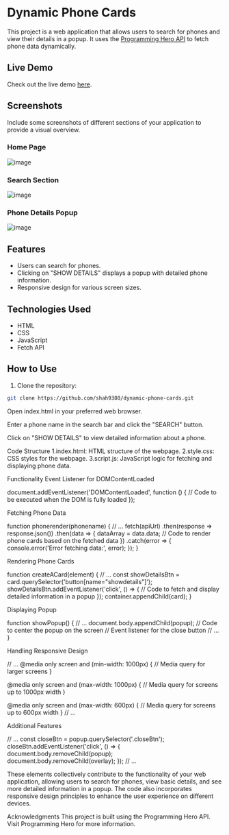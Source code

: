 # Dynamic Phone Cards

This project is a web application that allows users to search for phones and view their details in a popup. It uses the [Programming Hero API](https://openapi.programming-hero.com/) to fetch phone data dynamically.

## Live Demo
Check out the live demo [here](https://shah9380.github.io/dynamic-phone-cards/).

## Screenshots

Include some screenshots of different sections of your application to provide a visual overview.

### Home Page
![image](https://github.com/shah9380/dynamic-phone-cards/assets/130676464/79b69bdf-8c9b-448a-90e5-ba906e07dbb2)



### Search Section
![image](https://github.com/shah9380/dynamic-phone-cards/assets/130676464/9c8cd84c-551f-454d-9bf8-8b1adb0fe3cb)


### Phone Details Popup
![image](https://github.com/shah9380/dynamic-phone-cards/assets/130676464/081a0cbf-272e-4abc-9bc6-7c2e4cdac876)


## Features

- Users can search for phones.
- Clicking on "SHOW DETAILS" displays a popup with detailed phone information.
- Responsive design for various screen sizes.

## Technologies Used

- HTML
- CSS
- JavaScript
- Fetch API

## How to Use

1. Clone the repository:

```bash
git clone https://github.com/shah9380/dynamic-phone-cards.git
```
Open index.html in your preferred web browser.

Enter a phone name in the search bar and click the "SEARCH" button.

Click on "SHOW DETAILS" to view detailed information about a phone.

Code Structure
1.index.html: HTML structure of the webpage.
2.style.css: CSS styles for the webpage.
3.script.js: JavaScript logic for fetching and displaying phone data.

Functionality
Event Listener for DOMContentLoaded

document.addEventListener('DOMContentLoaded', function () {
  // Code to be executed when the DOM is fully loaded
});

Fetching Phone Data

function phonerender(phonename) {
  // ...
  fetch(apiUrl)
    .then(response => response.json())
    .then(data => {
      dataArray = data.data;
      // Code to render phone cards based on the fetched data
    })
    .catch(error => {
      console.error('Error fetching data:', error);
    });
}

Rendering Phone Cards

function createACard(element) {
  // ...
  const showDetailsBtn = card.querySelector('button[name="showdetails"]');
  showDetailsBtn.addEventListener('click', () => {
    // Code to fetch and display detailed information in a popup
  });
  container.appendChild(card);
}

Displaying Popup

function showPopup() {
  // ...
  document.body.appendChild(popup);
  // Code to center the popup on the screen
  // Event listener for the close button
  // ...
}

Handling Responsive Design

// ...
@media only screen and (min-width: 1000px) {
  // Media query for larger screens
}

@media only screen and (max-width: 1000px) {
  // Media query for screens up to 1000px width
}

@media only screen and (max-width: 600px) {
  // Media query for screens up to 600px width
}
// ...

Additional Features

// ...
const closeBtn = popup.querySelector('.closeBtn');
closeBtn.addEventListener('click', () => {
  document.body.removeChild(popup);
  document.body.removeChild(overlay);
});
// ...

These elements collectively contribute to the functionality of your web application, allowing users to search for phones, view basic details, and see more detailed information in a popup. The code also incorporates responsive design principles to enhance the user experience on different devices.

Acknowledgments
This project is built using the Programming Hero API. Visit Programming Hero for more information.


